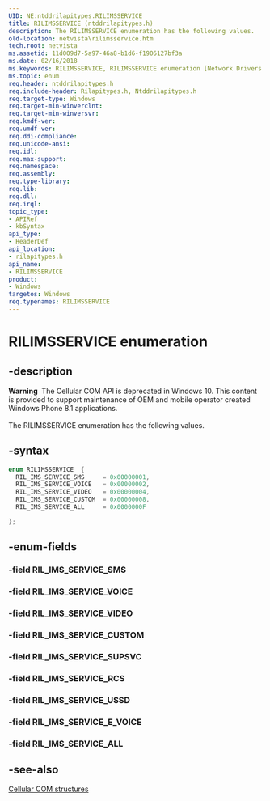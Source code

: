 ```yaml
---
UID: NE:ntddrilapitypes.RILIMSSERVICE
title: RILIMSSERVICE (ntddrilapitypes.h)
description: The RILIMSSERVICE enumeration has the following values.
old-location: netvista\rilimsservice.htm
tech.root: netvista
ms.assetid: 11d009d7-5a97-46a8-b1d6-f1906127bf3a
ms.date: 02/16/2018
ms.keywords: RILIMSSERVICE, RILIMSSERVICE enumeration [Network Drivers Starting with Windows Vista], RIL_IMS_SERVICE_ALL, RIL_IMS_SERVICE_CUSTOM, RIL_IMS_SERVICE_SMS, RIL_IMS_SERVICE_VIDEO, RIL_IMS_SERVICE_VOICE, netvista.rilimsservice, rilapitypes/RILIMSSERVICE, rilapitypes/RIL_IMS_SERVICE_ALL, rilapitypes/RIL_IMS_SERVICE_CUSTOM, rilapitypes/RIL_IMS_SERVICE_SMS, rilapitypes/RIL_IMS_SERVICE_VIDEO, rilapitypes/RIL_IMS_SERVICE_VOICE
ms.topic: enum
req.header: ntddrilapitypes.h
req.include-header: Rilapitypes.h, Ntddrilapitypes.h
req.target-type: Windows
req.target-min-winverclnt:
req.target-min-winversvr:
req.kmdf-ver:
req.umdf-ver:
req.ddi-compliance:
req.unicode-ansi:
req.idl:
req.max-support:
req.namespace:
req.assembly:
req.type-library:
req.lib:
req.dll:
req.irql:
topic_type:
- APIRef
- kbSyntax
api_type:
- HeaderDef
api_location:
- rilapitypes.h
api_name:
- RILIMSSERVICE
product:
- Windows
targetos: Windows
req.typenames: RILIMSSERVICE
---
```


# RILIMSSERVICE enumeration


## -description


<div class="alert"><b>Warning</b>  The Cellular COM API is deprecated in Windows 10. This content is provided to support maintenance of OEM and mobile operator created Windows Phone 8.1 applications.</div><div> </div>The RILIMSSERVICE enumeration has the following values.


## -syntax


```cpp
enum RILIMSSERVICE  {
  RIL_IMS_SERVICE_SMS     = 0x00000001,
  RIL_IMS_SERVICE_VOICE   = 0x00000002,
  RIL_IMS_SERVICE_VIDEO   = 0x00000004,
  RIL_IMS_SERVICE_CUSTOM  = 0x00000008,
  RIL_IMS_SERVICE_ALL     = 0x0000000F

};
```


## -enum-fields




### -field RIL_IMS_SERVICE_SMS


### -field RIL_IMS_SERVICE_VOICE


### -field RIL_IMS_SERVICE_VIDEO


### -field RIL_IMS_SERVICE_CUSTOM


### -field RIL_IMS_SERVICE_SUPSVC


### -field RIL_IMS_SERVICE_RCS


### -field RIL_IMS_SERVICE_USSD


### -field RIL_IMS_SERVICE_E_VOICE


### -field RIL_IMS_SERVICE_ALL


## -see-also

<a href="https://docs.microsoft.com/previous-versions/windows/hardware/cellular/dn946511(v=vs.85)">Cellular COM structures</a>



 

 


